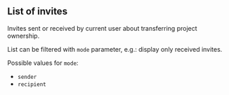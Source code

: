 ## List of invites

Invites sent or received by current user about transferring project ownership.

List can be filtered with `mode` parameter,  e.g.: display only received invites.

Possible values for `mode`:
- `sender`
- `recipient`

